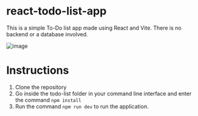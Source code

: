 # react-todo-list-app
This is a simple To-Do list app made using React and Vite. There is no backend or a database involved.

![image](https://github.com/Rama2043/react-todo-list-app/assets/123226563/0d09a648-de22-4905-9b70-39635af797eb)


# Instructions
1. Clone the repository
2. Go inside the todo-list folder in your command line interface and enter the command
  ```npm install```
3. Run the command ```npm run dev``` to run the application.
